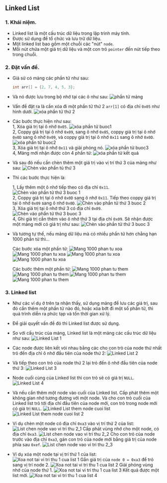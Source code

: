 ## Linked List

### 1.  Khái niệm.

-   Linked list là một cấu trúc dữ liệu trong lập trình máy tính.
-   Được sử dụng để tổ chức và lưu trữ dữ liệu.
-   Một linked list bao gồm một chuỗi các "nút" `node`.
-   Mỗi nút chứa một giá trị dữ liệu và một con trỏ `pointer` đến nút tiếp theo trong chuỗi.

### 2.  Đặt vấn đề.

-   Giả sử có mảng các phần tử như sau:
    ```C
    int arr[] = {2, 7, 4, 5, 3};
    ```
-   Và nó được lưu trong bộ nhớ tại các ô như sau:
    ![phần tử mảng](https://github.com/phuongpham1216/advanced_C/blob/main/Bai10_Linked_List/Practice/Slide/arr_1.jpg)

-   Vấn đề đặt ra là cần xóa đi một phần tử thứ 2 ` arr[1] ` có địa chỉ `0x05` như hình dưới.
    ![xóa phần tử thứ 2](https://github.com/phuongpham1216/advanced_C/blob/main/Bai10_Linked_List/Practice/Slide/XoaPhanTuThu2_arr.jpg)
-   Các bước thực hiện như sau:  
    1,  Xóa giá trị tại ô nhớ `0x05`.
        ![xóa phần tử buoc1](https://github.com/phuongpham1216/advanced_C/blob/main/Bai10_Linked_List/Practice/Slide/XoaPhanTuThu2_Buoc1.jpg)  
    2,  Coppy giá trị tại ô nhớ `0x09`, sang ô nhớ `0x05`, coppy giá trị tại ô nhớ `0x0D` sang ô nhớ `0x09`, và coppy giá trị tại ô nhớ `0x11` sang ô nhớ `0x0D`.
        ![xóa phần tử buoc2](https://github.com/phuongpham1216/advanced_C/blob/main/Bai10_Linked_List/Practice/Slide/XoaPhanTuThu2_Buoc2.jpg)  
    3,  Xóa giá trị tại ô nhớ `0x11` và giải phóng nó.
        ![xóa phần tử buoc3](https://github.com/phuongpham1216/advanced_C/blob/main/Bai10_Linked_List/Practice/Slide/XoaPhanTuThu2_Buoc3.jpg)  
    4,  Mảng mới nhận được còn 4 phần tử:
        ![xóa phần tử kết quả](https://github.com/phuongpham1216/advanced_C/blob/main/Bai10_Linked_List/Practice/Slide/XoaPhanTuThu2_KetQua.jpg)

-   Và sau đó nếu cần chèn thêm một giá trị vào vị trí thứ 3 của mảng như sau:
    ![Chèn vào phẩn tủ thứ 3](https://github.com/phuongpham1216/advanced_C/blob/main/Bai10_Linked_List/Practice/Slide/ChenVaoPhanTuThu3.jpg)  
-   Thì các bước thực hiện là:

    1,  Lấy thêm một ô nhớ tiếp theo có địa chỉ `0x11`.
        ![Chèn vào phần tử thứ 3 buoc 1](https://github.com/phuongpham1216/advanced_C/blob/main/Bai10_Linked_List/Practice/Slide/ChenVaoPhanTuThu3_Buoc1.jpg)  
    2,  Coppy giá trị tại ô nhớ `0x0D` sang ô nhớ `0x11`. Tiếp theo coppy giá trị tại ô nhớ `0x09` sang ô nhớ `0x0D`.
        ![Chèn vào phần tử thứ 3 buoc 2](https://github.com/phuongpham1216/advanced_C/blob/main/Bai10_Linked_List/Practice/Slide/ChenVaoPhanTuThu3_Buoc2.jpg)  
    3,  Xóa giá trị tại ô nhớ thứ 3 có địa chỉ `0x09`.
        ![Chèn vào phần tử thứ 3 buoc 3](https://github.com/phuongpham1216/advanced_C/blob/main/Bai10_Linked_List/Practice/Slide/ChenVaoPhanTuThu3_Buoc3.jpg)  
    4,  Ghi giá trị cần thêm vào ô nhớ thứ 3 tại địa chỉ `0x09`. Sẽ nhận được một mảng mới có giá trị như sau:
        ![Chèn vào phần tử thứ 3 buoc 3](https://github.com/phuongpham1216/advanced_C/blob/main/Bai10_Linked_List/Practice/Slide/ChenVaoPhanTuThu3_KetQua.jpg)  

-   Và tương tự thế, nếu mảng dữ liệu mà có nhiều phần tử hơn chẳng hạn 1000 phần tử thì...

    Các bước xóa một phần tử:
    ![Mang 1000 phan tu xoa](https://github.com/phuongpham1216/advanced_C/blob/main/Bai10_Linked_List/Practice/Slide/Mang1000_Xoa1.jpg)
    ![Mang 1000 phan tu xoa](https://github.com/phuongpham1216/advanced_C/blob/main/Bai10_Linked_List/Practice/Slide/Mang1000_Xoa2.jpg)
    ![Mang 1000 phan tu xoa](https://github.com/phuongpham1216/advanced_C/blob/main/Bai10_Linked_List/Practice/Slide/Mang1000_Xoa3.jpg)
    ![Mang 1000 phan tu xoa](https://github.com/phuongpham1216/advanced_C/blob/main/Bai10_Linked_List/Practice/Slide/Mang1000_Xoa4.jpg)

    Các bước thêm một phần tử:
    ![Mang 1000 phan tu them](https://github.com/phuongpham1216/advanced_C/blob/main/Bai10_Linked_List/Practice/Slide/Mang1000_Them1.jpg)
    ![Mang 1000 phan tu them](https://github.com/phuongpham1216/advanced_C/blob/main/Bai10_Linked_List/Practice/Slide/Mang1000_Them2.jpg)
    ![Mang 1000 phan tu them](https://github.com/phuongpham1216/advanced_C/blob/main/Bai10_Linked_List/Practice/Slide/Mang1000_Them3.jpg)
    ![Mang 1000 phan tu them](https://github.com/phuongpham1216/advanced_C/blob/main/Bai10_Linked_List/Practice/Slide/Mang1000_Them4.jpg)

### 3.  Linked list
-   Như các ví dụ ở trên ta nhận thấy, sử dụng mảng để lưu các giá trị, sau đó cần thêm một phần tử nào đó, hoặc xóa bớt đi một số phần tử, thì quá trình diễn ra phức tạp và tốn thời gian xử lý.
-   Để giải quyết vấn đề đó thì Linked list được sử dụng.
-   So với cấu trúc của mảng, Linked list là một mảng các cấu trúc dữ liệu như sau:
    ![Linked List 1](https://github.com/phuongpham1216/advanced_C/blob/main/Bai10_Linked_List/Practice/Slide/Linked_list_1.jpg)
-   Các node được liên kết vói nhau bằng các cho con trỏ của node thứ nhất trỏ đến địa chỉ ô nhớ đầu tiên của node thứ 2:
    ![Linked List 2](https://github.com/phuongpham1216/advanced_C/blob/main/Bai10_Linked_List/Practice/Slide/Linked_list_2.jpg)
-   Và tiếp theo con trỏ của node thứ 2 lại trỏ đến ô nhớ đầu tiên của node thứ 3:
    ![Linked List 3](https://github.com/phuongpham1216/advanced_C/blob/main/Bai10_Linked_List/Practice/Slide/Linked_list_3.jpg)
-   Node cuối cùng của Linked list thì con trỏ sẽ có giá trị `NULL`.
    ![Linked List 4](https://github.com/phuongpham1216/advanced_C/blob/main/Bai10_Linked_List/Practice/Slide/Linked_list_4.jpg)

-   Và nếu cần thêm một node vào cuối của Linked list. Cấp phát thêm một không gian nhớ tương đương với một node. Và cho con trỏ cuối của Linked list trỏ tới địa chỉ đầu tiên của node mới, con trỏ trong node mới có giá trị `NULL`.
    ![Linked List them node cuoi list](https://github.com/phuongpham1216/advanced_C/blob/main/Bai10_Linked_List/Practice/Slide/Linked_list_Them_Node_Cuoi_List.jpg)
    ![Linked List them node cuoi list 2](https://github.com/phuongpham1216/advanced_C/blob/main/Bai10_Linked_List/Practice/Slide/Linked_list_Them_Node_Cuoi_List_2.jpg)

-   Ví dụ chèn một node có địa chỉ `0xa3` vào vị trí thứ 2 của list:
    ![List chen node vao vi tri thu 2_1](https://github.com/phuongpham1216/advanced_C/blob/main/Bai10_Linked_List/Practice/Slide/List_Chen_Vi_Tri_Thu_2_1.jpg)
        Cấp phát vùng nhớ cho một node, có địa chỉ `0xa3`.
    ![List chen node vao vi tri thu 2_2](https://github.com/phuongpham1216/advanced_C/blob/main/Bai10_Linked_List/Practice/Slide/List_Chen_Vi_Tri_Thu_2_2.jpg)
        Cho con trỏ của node trước vào địa chỉ `0xa3`, gán con trỏ của node mới bằng giá trị của node phía sau `0xef`.
    ![List chen node vao vi tri thu 2_3](https://github.com/phuongpham1216/advanced_C/blob/main/Bai10_Linked_List/Practice/Slide/List_Chen_Vi_Tri_Thu_2_3.jpg)

-   Ví dụ xóa một node tại vị trí thứ 1 của list:
    ![Xoa not tai vi tri thu 1 cua list 1](https://github.com/phuongpham1216/advanced_C/blob/main/Bai10_Linked_List/Practice/Slide/Xoa_Node_Tai_Vi_Tri_Thu_1_List_1.jpg)
        Gắn giá trị của `node 0 = 0xa3` để trỏ sang vị trí node 2.
    ![Xoa not tai vi tri thu 1 cua list 2](https://github.com/phuongpham1216/advanced_C/blob/main/Bai10_Linked_List/Practice/Slide/Xoa_Node_Tai_Vi_Tri_Thu_1_List_2.jpg)
        Giải phóng vùng nhớ của node thứ 1.
    ![Xoa not tai vi tri thu 1 cua list 3](https://github.com/phuongpham1216/advanced_C/blob/main/Bai10_Linked_List/Practice/Slide/Xoa_Node_Tai_Vi_Tri_Thu_1_List_3.jpg)
        Kết quả được một list mới.
    ![Xoa not tai vi tri thu 1 cua list 4](https://github.com/phuongpham1216/advanced_C/blob/main/Bai10_Linked_List/Practice/Slide/Xoa_Node_Tai_Vi_Tri_Thu_1_List_4.jpg)
    

